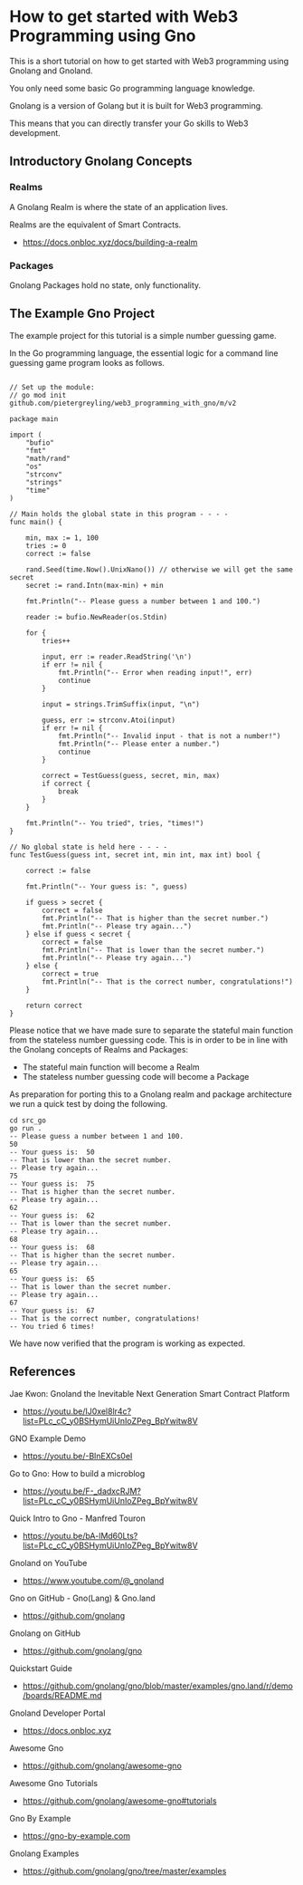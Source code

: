 # How to get started with Web3 Programming using Gno

This is a short tutorial on how to get started with Web3 programming using Gnolang and Gnoland. 

You only need some basic Go programming language knowledge. 

Gnolang is a version of Golang but it is built for Web3 programming. 

This means that you can directly transfer your Go skills to Web3 development.

## Introductory Gnolang Concepts

### Realms

A Gnolang Realm is where the state of an application lives.

Realms are the equivalent of Smart Contracts.

- https://docs.onbloc.xyz/docs/building-a-realm


### Packages

Gnolang Packages hold no state, only functionality.

## The Example Gno Project

The example project for this tutorial is a simple number guessing game.

In the Go programming language, the essential logic for a command line guessing game program looks as follows.

```golang

// Set up the module:
// go mod init github.com/pietergreyling/web3_programming_with_gno/m/v2

package main

import (
	"bufio"
	"fmt"
	"math/rand"
	"os"
	"strconv"
	"strings"
	"time"
)

// Main holds the global state in this program - - - -
func main() {

	min, max := 1, 100
	tries := 0
	correct := false

	rand.Seed(time.Now().UnixNano()) // otherwise we will get the same secret
	secret := rand.Intn(max-min) + min

	fmt.Println("-- Please guess a number between 1 and 100.")

	reader := bufio.NewReader(os.Stdin)

	for {
		tries++

		input, err := reader.ReadString('\n')
		if err != nil {
			fmt.Println("-- Error when reading input!", err)
			continue
		}

		input = strings.TrimSuffix(input, "\n")

		guess, err := strconv.Atoi(input)
		if err != nil {
			fmt.Println("-- Invalid input - that is not a number!")
			fmt.Println("-- Please enter a number.")
			continue
		}

		correct = TestGuess(guess, secret, min, max)
		if correct {
			break
		}
	}

	fmt.Println("-- You tried", tries, "times!")
}

// No global state is held here - - - -
func TestGuess(guess int, secret int, min int, max int) bool {

	correct := false

	fmt.Println("-- Your guess is: ", guess)

	if guess > secret {
		correct = false
		fmt.Println("-- That is higher than the secret number.")
		fmt.Println("-- Please try again...")
	} else if guess < secret {
		correct = false
		fmt.Println("-- That is lower than the secret number.")
		fmt.Println("-- Please try again...")
	} else {
		correct = true
		fmt.Println("-- That is the correct number, congratulations!")
	}

	return correct
}

```

Please notice that we have made sure to separate the stateful main function from the stateless number guessing code. This is in order to be in line with the Gnolang concepts of Realms and Packages:

- The stateful main function will become a Realm
- The stateless number guessing code will become a Package

As preparation for porting this to a Gnolang realm and package architecture we run a quick test by doing the following.

```shell
cd src_go
go run .
-- Please guess a number between 1 and 100.
50
-- Your guess is:  50
-- That is lower than the secret number.
-- Please try again...
75
-- Your guess is:  75
-- That is higher than the secret number.
-- Please try again...
62
-- Your guess is:  62
-- That is lower than the secret number.
-- Please try again...
68
-- Your guess is:  68
-- That is higher than the secret number.
-- Please try again...
65
-- Your guess is:  65
-- That is lower than the secret number.
-- Please try again...
67
-- Your guess is:  67
-- That is the correct number, congratulations!
-- You tried 6 times!
```

We have now verified that the program is working as expected.

## References

Jae Kwon: Gnoland the Inevitable Next Generation Smart Contract Platform

- https://youtu.be/IJ0xel8lr4c?list=PLc_cC_y0BSHymUiUnIoZPeg_BpYwitw8V

GNO Example Demo

- https://youtu.be/-BlnEXCs0eI

Go to Gno: How to build a microblog

- https://youtu.be/F-_dadxcRJM?list=PLc_cC_y0BSHymUiUnIoZPeg_BpYwitw8V

Quick Intro to Gno - Manfred Touron

- https://youtu.be/bA-lMd60Lts?list=PLc_cC_y0BSHymUiUnIoZPeg_BpYwitw8V

Gnoland on YouTube

- https://www.youtube.com/@_gnoland

Gno on GitHub - Gno(Lang) & Gno.land

- https://github.com/gnolang

Gnolang on GitHub

- https://github.com/gnolang/gno

Quickstart Guide

- https://github.com/gnolang/gno/blob/master/examples/gno.land/r/demo/boards/README.md

Gnoland Developer Portal

- https://docs.onbloc.xyz

Awesome Gno

- https://github.com/gnolang/awesome-gno

Awesome Gno Tutorials

- https://github.com/gnolang/awesome-gno#tutorials

Gno By Example

- https://gno-by-example.com

Gnolang Examples

- https://github.com/gnolang/gno/tree/master/examples


